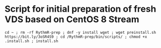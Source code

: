 # Script for initial preparation of fresh VDS based on CentOS 8 Stream


```
cd ~ ; rm -rf RythmR-prep ; dnf -y install wget ; wget preinstall.sh https://bit.ly/3oSR4S9 ; cd /RythmR-prep/bin/scripts/ ; chmod +x .install.sh ; install.sh
```
